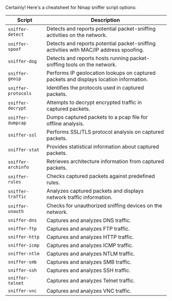 Certainly! Here's a cheatsheet for Nmap sniffer script options:

| Script                                             | Description                                                                           |
|----------------------------------------------------|---------------------------------------------------------------------------------------|
| `sniffer-detect`                                   | Detects and reports potential packet-sniffing activities on the network.               |
| `sniffer-spoof`                                    | Detects and reports potential packet-sniffing activities with MAC/IP address spoofing. |
| `sniffer-dog`                                      | Detects and reports hosts running packet-sniffing tools on the network.                |
| `sniffer-geoip`                                    | Performs IP geolocation lookups on captured packets and displays location information. |
| `sniffer-protocols`                                | Identifies the protocols used in captured packets.                                     |
| `sniffer-decrypt`                                  | Attempts to decrypt encrypted traffic in captured packets.                             |
| `sniffer-dumpcap`                                  | Dumps captured packets to a pcap file for offline analysis.                            |
| `sniffer-ssl`                                      | Performs SSL/TLS protocol analysis on captured packets.                                |
| `sniffer-stat`                                     | Provides statistical information about captured packets.                               |
| `sniffer-archinfo`                                 | Retrieves architecture information from captured packets.                              |
| `sniffer-rules`                                    | Checks captured packets against predefined rules.                                      |
| `sniffer-traffic`                                  | Analyzes captured packets and displays network traffic information.                    |
| `sniffer-unauth`                                   | Checks for unauthorized sniffing devices on the network.                               |
| `sniffer-dns`                                      | Captures and analyzes DNS traffic.                                                     |
| `sniffer-ftp`                                      | Captures and analyzes FTP traffic.                                                     |
| `sniffer-http`                                     | Captures and analyzes HTTP traffic.                                                    |
| `sniffer-icmp`                                     | Captures and analyzes ICMP traffic.                                                    |
| `sniffer-ntlm`                                     | Captures and analyzes NTLM traffic.                                                    |
| `sniffer-smb`                                      | Captures and analyzes SMB traffic.                                                     |
| `sniffer-ssh`                                      | Captures and analyzes SSH traffic.                                                     |
| `sniffer-telnet`                                   | Captures and analyzes Telnet traffic.                                                  |
| `sniffer-vnc`                                      | Captures and analyzes VNC traffic.                                                     |
